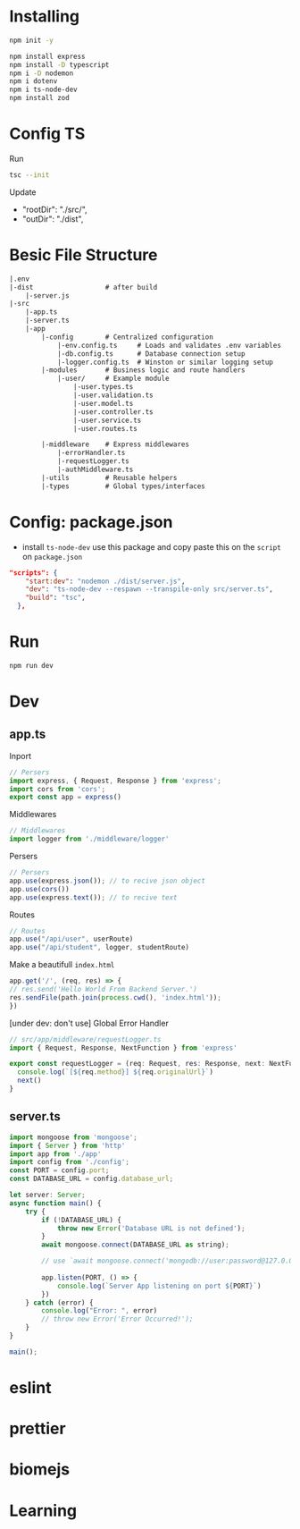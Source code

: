 # Installing

```bash 
npm init -y 
```
```bash
npm install express
npm install -D typescript
npm i -D nodemon
npm i dotenv
npm i ts-node-dev
npm install zod
```
# Config TS
Run
```bash
tsc --init
```
Update
- "rootDir": "./src/",  
- "outDir": "./dist",

# Besic File Structure
```txt
|.env
|-dist                  # after build
    |-server.js  
|-src
    |-app.ts
    |-server.ts
    |-app
        |-config        # Centralized configuration
            |-env.config.ts     # Loads and validates .env variables
            |-db.config.ts      # Database connection setup
            |-logger.config.ts  # Winston or similar logging setup
        |-modules       # Business logic and route handlers
            |-user/     # Example module
                |-user.types.ts
                |-user.validation.ts
                |-user.model.ts
                |-user.controller.ts
                |-user.service.ts
                |-user.routes.ts

        |-middleware    # Express middlewares
            |-errorHandler.ts
            |-requestLogger.ts
            |-authMiddleware.ts
        |-utils         # Reusable helpers
        |-types         # Global types/interfaces
```

# Config: package.json 
* install `ts-node-dev` use this package and copy paste this on the `script` on `package.json`
```json
"scripts": {
    "start:dev": "nodemon ./dist/server.js",
    "dev": "ts-node-dev --respawn --transpile-only src/server.ts",
    "build": "tsc",
  },
```
# Run
```bash
npm run dev
```

# Dev
## app.ts


Inport
```javascript
// Persers
import express, { Request, Response } from 'express';
import cors from 'cors';
export const app = express()
```
Middlewares
```javascript
// Middlewares
import logger from './middleware/logger'
```
Persers
```javascript
// Persers
app.use(express.json()); // to recive json object
app.use(cors())
app.use(express.text()); // to recive text
```
Routes
```javascript
// Routes
app.use("/api/user", userRoute)
app.use("/api/student", logger, studentRoute)
```
Make a beautifull `index.html`
```javascript
app.get('/', (req, res) => {
// res.send('Hello World From Backend Server.')
res.sendFile(path.join(process.cwd(), 'index.html'));
})
```
[under dev: don't use] Global Error Handler
```javascript
// src/app/middleware/requestLogger.ts
import { Request, Response, NextFunction } from 'express'

export const requestLogger = (req: Request, res: Response, next: NextFunction) => {
  console.log(`[${req.method}] ${req.originalUrl}`)
  next()
}
```

## server.ts
```javascript
import mongoose from 'mongoose';
import { Server } from 'http'
import app from './app'
import config from './config';
const PORT = config.port;
const DATABASE_URL = config.database_url;

let server: Server;
async function main() {
    try {
        if (!DATABASE_URL) {
            throw new Error('Database URL is not defined');
        }
        await mongoose.connect(DATABASE_URL as string);

        // use `await mongoose.connect('mongodb://user:password@127.0.0.1:27017/test');` if your database has auth enabled  
        
        app.listen(PORT, () => {
            console.log(`Server App listening on port ${PORT}`)
        })
    } catch (error) {
        console.log("Error: ", error)
        // throw new Error('Error Occurred!');
    }
}

main();
```



# eslint
# prettier
# biomejs
# Learning
